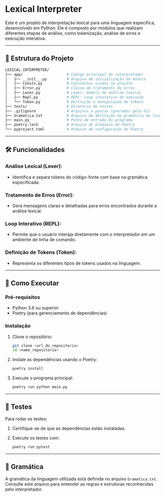 # Lexical Interpreter

Este é um projeto de interpretação lexical para uma linguagem específica, desenvolvido em Python. Ele é composto por módulos que realizam diferentes etapas de análise, como tokenização, análise de erros e execução interativa.

---

## 📁 Estrutura do Projeto

```bash
LEXICAL-INTERPRETER/
├── app/                    # Código principal do interpretador
│   ├── __init__.py         # Arquivo de inicialização do módulo
│   ├── Consts.py           # Constantes usadas no projeto
│   ├── Error.py            # Classe de tratamento de erros
│   ├── Lexer.py            # Lexer: módulo de análise lexical
│   ├── Repl.py             # REPL: Loop interativo de execução
│   └── Token.py            # Definição e manipulação de tokens
├── tests/                  # Diretório de testes
├── .gitignore              # Arquivos e pastas ignorados pelo Git
├── Gramatica.txt           # Arquivo de definição da gramática da linguagem
├── main.py                 # Ponto de entrada do programa
├── poetry.lock             # Arquivo de bloqueio do Poetry
└── pyproject.toml          # Arquivo de configuração do Poetry
```

---

## 🛠️ Funcionalidades

### **Análise Lexical (Lexer):**
- Identifica e separa tokens do código-fonte com base na gramática especificada.

### **Tratamento de Erros (Error):**
- Gera mensagens claras e detalhadas para erros encontrados durante a análise lexical.

### **Loop Interativo (REPL):**
- Permite que o usuário interaja diretamente com o interpretador em um ambiente de linha de comando.

### **Definição de Tokens (Token):**
- Representa os diferentes tipos de tokens usados na linguagem.

---

## 🚀 Como Executar

### **Pré-requisitos**
- Python 3.8 ou superior
- Poetry (para gerenciamento de dependências)

### **Instalação**

1. Clone o repositório:

   ```bash
   git clone <url_do_repositorio>
   cd <name_repositorio>
   ```

2. Instale as dependências usando o Poetry:

   ```bash
   poetry install
   ```

3. Execute o programa principal:

   ```bash
   poetry run python main.py
   ```

---

## 🧪 Testes

Para rodar os testes:

1. Certifique-se de que as dependências estão instaladas.
2. Execute os testes com:

   ```bash
   poetry run pytest
   ```

---

## 📜 Gramática

A gramática da linguagem utilizada está definida no arquivo `Gramatica.txt`. Consulte este arquivo para entender as regras e estruturas reconhecidas pelo interpretador.
